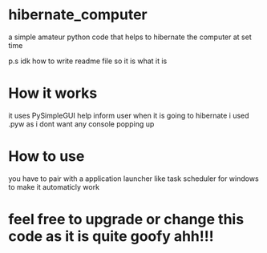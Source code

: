 # hibernate_computer
a simple amateur python code that helps to hibernate the computer at set time

p.s idk how to write readme file so it is what it is

# How it works
it uses PySimpleGUI help inform user when it is going to hibernate
i used .pyw as i dont want any console popping up

# How to use
you have to pair with a application launcher like task scheduler for windows to make it automaticly work

# feel free to upgrade or change this code as it is quite goofy ahh!!!



